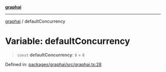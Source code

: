 [**graphai**](../README.md)

***

[graphai](../globals.md) / defaultConcurrency

# Variable: defaultConcurrency

> `const` **defaultConcurrency**: `8` = `8`

Defined in: [packages/graphai/src/graphai.ts:28](https://github.com/kawamataryo/graphai/blob/e8a7b825cfe5b60039202cad9c90359642833517/packages/graphai/src/graphai.ts#L28)
